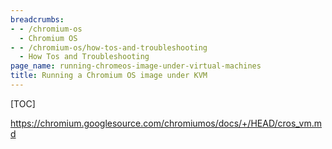 ```yaml
---
breadcrumbs:
- - /chromium-os
  - Chromium OS
- - /chromium-os/how-tos-and-troubleshooting
  - How Tos and Troubleshooting
page_name: running-chromeos-image-under-virtual-machines
title: Running a Chromium OS image under KVM
---
```


[TOC]

<https://chromium.googlesource.com/chromiumos/docs/+/HEAD/cros_vm.md>
